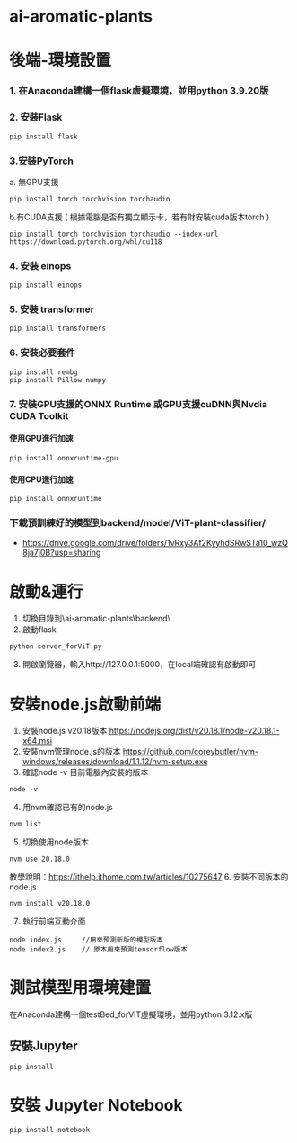 # ai-aromatic-plants
 
# 後端-環境設置
### 1. 在Anaconda建構一個flask虛擬環境，並用python 3.9.20版
### 2. 安裝Flask
```
pip install flask
```
### 3.安裝PyTorch 
a. 無GPU支援
```
pip install torch torchvision torchaudio 
``` 
b.有CUDA支援 ( 根據電腦是否有獨立顯示卡，若有財安裝cuda版本torch )
```
pip install torch torchvision torchaudio --index-url https://download.pytorch.org/whl/cu118
```
### 4. 安裝 einops
```
pip install einops
```
### 5. 安裝 transformer
```
pip install transformers
```
### 6. 安裝必要套件
```
pip install rembg
pip install Pillow numpy
```
### 7. 安裝GPU支援的ONNX Runtime 或GPU支援cuDNN與Nvdia CUDA Toolkit
#### 使用GPU進行加速
```
pip install onnxruntime-gpu
```
#### 使用CPU進行加速
``` 
pip install onnxruntime

```
### 下載預訓練好的模型到backend/model/ViT-plant-classifier/
* https://drive.google.com/drive/folders/1vRxy3Af2KyyhdSRwSTa10_wzQ8ja7j0B?usp=sharing


# 啟動&運行
1. 切換目錄到\ai-aromatic-plants\backend\
2. 啟動flask
```
python server_forViT.py
```
3. 開啟瀏覽器，輸入http://127.0.0.1:5000，在local端確認有啟動即可

# 安裝node.js啟動前端
1. 安裝node.js v20.18版本  https://nodejs.org/dist/v20.18.1/node-v20.18.1-x64.msi 
2. 安裝nvm管理node.js的版本  https://github.com/coreybutler/nvm-windows/releases/download/1.1.12/nvm-setup.exe
3. 確認node -v 目前電腦內安裝的版本
```
node -v
```
4. 用nvm確認已有的node.js
```
nvm list
```
5. 切換使用node版本
```
nvm use 20.18.0
```
教學說明：https://ithelp.ithome.com.tw/articles/10275647
6. 安裝不同版本的node.js
```
nvm install v20.18.0
```
7. 執行前端互動介面
```
node index.js     //用來預測新版的模型版本
node index2.js    // 原本用來預測tensorflow版本
```


# 測試模型用環境建置
在Anaconda建構一個testBed_forViT虛擬環境，並用python 3.12.x版

## 安裝Jupyter
```
pip install
```

# 安裝 Jupyter Notebook
```
pip install notebook
```